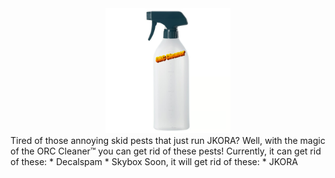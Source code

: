 <div align="center">
  <img src="https://raw.githubusercontent.com/ZwDaNk/ORCCleaner/refs/heads/main/images/2025_07_15_0ts_Kleki.png" width="200">
</div>
Tired of those annoying skid pests that just run JKORA? Well, with the magic of the ORC Cleaner™ you can get rid of these pests! Currently, it can get rid of these:
* Decalspam
* Skybox
Soon, it will get rid of these:
* JKORA
